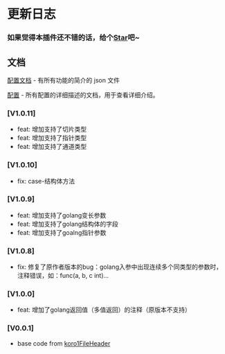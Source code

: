 <!--
 * Author       : OBKoro1
 * Date         : 2021-03-27 17:30:30
 * Last Author  : OBKoro1 1677593011@qq.com
 * LastEditTime : 2023-01-29 16:04:10
 * FilePath     : /koro1FileHeader/CHANGELOG.md
 * Description  :
-->

# 更新日志

### 如果觉得本插件还不错的话，给个[Star](https://github.com/yaoshaochen/koro1fileheader)吧~

## 文档

[配置文档](https://github.com/OBKoro1/koro1FileHeader/wiki/%E9%85%8D%E7%BD%AE%E5%AD%97%E6%AE%B5) - 有所有功能的简介的 json 文件

[配置](https://github.com/OBKoro1/koro1FileHeader/wiki/%E9%85%8D%E7%BD%AE) - 所有配置的详细描述的文档，用于查看详细介绍。

### [V1.0.11]
- feat: 增加支持了切片类型
- feat: 增加支持了指针类型
- feat: 增加支持了通道类型

### [V1.0.10]
- fix: case-结构体方法

### [V1.0.9]
- feat: 增加支持了golang变长参数
- feat: 增加支持了golang结构体的字段
- feat: 增加支持了goalng指针参数

### [V1.0.8]
- fix: 修复了原作者版本的bug：golang入参中出现连续多个同类型的参数时，注释错误，如：func(a, b, c int)...

### [V1.0.0]
- feat: 增加了golang返回值（多值返回）的注释（原版本不支持）

### [V0.0.1]
- base code from [koro1FileHeader](https://github.com/OBKoro1/koro1FileHeader)
